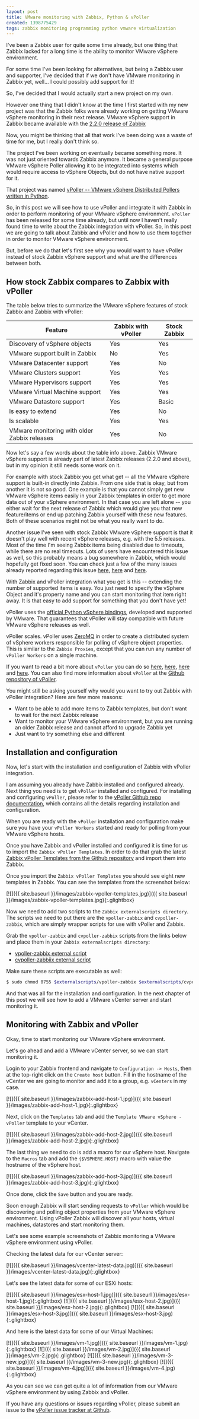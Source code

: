 ```yaml
---
layout: post
title: VMware monitoring with Zabbix, Python & vPoller
created: 1398775429
tags: zabbix monitoring programming python vmware virtualization
---
```

I've been a Zabbix user for quite some time already, but one thing
that Zabbix lacked for a long time is the ability to monitor
VMware vSphere environment.

For some time I've been looking for alternatives, but being a Zabbix
user and supporter, I've decided that if we don't have VMware
monitoring in Zabbix yet, well... I could possibly add support for it!

So, I've decided that I would actually start a new project on my own.

However one thing that I didn't know at the time I first started with
my new project was that the Zabbix folks were already working on
getting VMware vSphere monitoring in their next release. VMware
vSphere support in Zabbix became available with the [2.2.0 release of
Zabbix](http://www.zabbix.com/rn2.2.0.php)

Now, you might be thinking that all that work I've been doing was a
waste of time for me, but I really don't think so.

The project I've been working on eventually became something more. It
was not just oriented towards Zabbix anymore. It became a general
purpose VMware vSphere Poller allowing it to be integrated into
systems which would require access to vSphere Objects, but do not have
native support for it.

That project was named [vPoller -- VMware vSphere Distributed Pollers
written in Python](https://github.com/dnaeon/py-vpoller).

So, in this post we will see how to use vPoller and integrate it with
Zabbix in order to perform monitoring of your VMware vSphere
environment. `vPoller` has been released for some time already, but
until now I haven't really found time to write about the Zabbix
integration with vPoller. So, in this post we are going to talk about
Zabbix and vPoller and how to use them together in order to monitor
VMware vSphere environment.

But, before we do that let's first see why you would want to have
vPoller instead of stock Zabbix vSphere support and what are the
differences between both.

## How stock Zabbix compares to Zabbix with vPoller

The table below tries to summarize the VMware vSphere features of
stock Zabbix and Zabbix with vPoller:

| Feature                                               | Zabbix with vPoller  | Stock Zabbix |
|-------------------------------------------------------|----------------------|--------------|
| Discovery of vSphere objects                          | Yes                  | Yes          | 
| VMware support built in Zabbix                        | No                   | Yes          |
| VMware Datacenter support                             | Yes                  | No           |
| VMware Clusters support                               | Yes                  | Yes          |
| VMware Hypervisors support                            | Yes                  | Yes          |
| VMware Virtual Machine support                        | Yes                  | Yes          |
| VMware Datastore support                              | Yes                  | Basic        |
| Is easy to extend                                     | Yes                  | No           |
| Is scalable                                           | Yes                  | Yes          |
| VMware monitoring with older Zabbix releases          | Yes                  | No           |

Now let's say a few words about the table info above. Zabbix VMware
vSphere support is already part of latest Zabbix releases (2.2.0 and
above), but in my opinion it still needs some work on it.

For example with stock Zabbix you get what get -- all the VMware
vSphere support is built-in directly into Zabbix. From one side that
is okay, but from another it is not so good. One example is that you
cannot simply get new VMware vSphere items easily in your Zabbix
templates in order to get more data out of your vSphere
environment. In that case you are left alone -- you either wait for
the next release of Zabbix which would give you that new feature/items
or end up patching Zabbix yourself with these new features. Both of
these scenarios might not be what you really want to do.

Another issue I've seen with stock Zabbix VMware vSphere support is
that it doesn't play well with recent vSphere releases, e.g. with the
5.5 releases. Most of the time I'm seeing Zabbix items being disabled
due to timeouts, while there are no real timeouts. Lots of users have
encountered this issue as well, so this probably means a bug somewhere
in Zabbix, which would hopefully get fixed soon. You can check just a
few of the many issues already reported regarding this issue
[here](https://www.zabbix.com/forum/showthread.php?t=43776),
[here](https://support.zabbix.com/browse/ZBX-7719) and
[here](https://support.zabbix.com/browse/ZBX-8057).

With Zabbix and vPoller integration what you get is this -- extending
the number of supported items is easy. You just need to specify the
vSphere Object and it's property name and you can start monitoring
that item right away. It is that easy to add support for something
that you don't have yet!

vPoller uses the [official Python vSphere
bindings](https://github.com/vmware/pyvmomi), developed and supported
by VMware. That guarantees that vPoller will stay compatible with
future VMware vSphere releases as well.

vPoller scales. vPoller uses [ZeroMQ](http://zeromq.org/) in order to
create a distributed system of vSphere workers responsible for polling
of vSphere object properties. This is similar to the `Zabbix Proxies`,
except that you can run any number of `vPoller Workers` on a single
machine.

If you want to read a bit more about `vPoller` you can do so
[here](/node/103), [here](/node/104), [here](/node/110) and
[here](/node/111). You can also find more information about `vPoller`
at the [Github repository of
vPoller](https://github.com/dnaeon/py-vpoller).

You might still be asking yourself why would you want to try out
Zabbix with vPoller integration? Here are few more reasons:

* Want to be able to add more items to Zabbix templates, but don't want to wait for the next Zabbix release
* Want to monitor your VMware vSphere environment, but you are running an older Zabbix release and cannot afford to upgrade Zabbix yet
* Just want to try something else and different

## Installation and configuration

Now, let's start with the installation and configuration of Zabbix
with vPoller integration.

I am assuming you already have Zabbix installed and configured
already. Next thing you need is to get `vPoller` installed and
configured. For installing and configuring `vPoller`, please refer to
the [vPoller Github repo
documentation](https://github.com/dnaeon/py-vpoller), which contains
all the details regarding installation and configuration.

When you are ready with the `vPoller` installation and configuration
make sure you have your `vPoller Workers` started and ready for
polling from your VMware vSphere hosts.

Once you have Zabbix and vPoller installed and configured it is time
for us to import the `Zabbix vPoller Templates`. In order to do that
grab the latest [Zabbix vPoller Templates from the Github
repository](https://github.com/dnaeon/py-vpoller/blob/master/src/zabbix/zabbix-vpoller-templates.xml)
and import them into Zabbix.

Once you import the `Zabbix vPoller Templates` you should see eight
new templates in Zabbix. You can see the templates from the screenshot
below:

[![]({{ site.baseurl }}/images/zabbix-vpoller-templates.jpg)]({{ site.baseurl }}/images/zabbix-vpoller-templates.jpg){:.glightbox}

Now we need to add two scripts to the `Zabbix externalscripts
directory`. The scripts we need to put there are the `vpoller-zabbix`
and `cvpoller-zabbix`, which are simply wrapper scripts for use with
vPoller and Zabbix.

Grab the `vpoller-zabbix` and `cvpoller-zabbix` scripts from the links
below and place them in your `Zabbix externalscripts directory`:

* [vpoller-zabbix external script](https://github.com/dnaeon/py-vpoller/blob/master/src/zabbix/vpoller-zabbix)
* [cvpoller-zabbiix external script](https://github.com/dnaeon/py-vpoller/blob/master/src/zabbix/cvpoller-zabbix)

Make sure these scripts are executable as well:

```bash
$ sudo chmod 0755 $externalscripts/vpoller-zabbix $externalscripts/cvpoller-zabbix
```

And that was all for the installation and configuration. In the next
chapter of this post we will see how to add a VMware vCenter server
and start monitoring it.

## Monitoring with Zabbix and vPoller

Okay, time to start monitoring our VMware vSphere environment.

Let's go ahead and add a VMware vCenter server, so we can start
monitoring it.

Login to your Zabbix frontend and navigate to `Configuration ->
Hosts`, then at the top-right click on the `Create host` button. Fill
in the hostname of the vCenter we are going to monitor and add it to a
group, e.g. `vCenters` in my case.

[![]({{ site.baseurl }}/images/zabbix-add-host-1.jpg)]({{ site.baseurl }}/images/zabbix-add-host-1.jpg){:.glightbox}

Next, click on the `Templates` tab and add the `Template VMware
vSphere - vPoller` template to your vCenter.

[![]({{ site.baseurl }}/images/zabbix-add-host-2.jpg)]({{ site.baseurl }}/images/zabbix-add-host-2.jpg){:.glightbox}

The last thing we need to do is add a macro for our vSphere
host. Navigate to the `Macros` tab and add the `{$VSPHERE.HOST}` macro
with value the hostname of the vSphere host.

[![]({{ site.baseurl }}/images/zabbix-add-host-3.jpg)]({{ site.baseurl }}/images/zabbix-add-host-3.jpg){:.glightbox}

Once done, click the `Save` button and you are ready.

Soon enough Zabbix will start sending requests to `vPoller` which
would be discovering and polling object properties from your VMware
vSphere environment. Using vPoller Zabbix will discover all your
hosts, virtual machines, datastores and start monitoring them.

Let's see some example screenshots of Zabbix monitoring a VMware
vSphere environment using vPoller.

Checking the latest data for our vCenter server:

[![]({{ site.baseurl }}/images/vcenter-latest-data.jpg)]({{ site.baseurl }}/images/vcenter-latest-data.jpg){:.glightbox}

Let's see the latest data for some of our ESXi hosts:

[![]({{ site.baseurl }}/images/esx-host-1.jpg)]({{ site.baseurl }}/images/esx-host-1.jpg){:.glightbox}
[![]({{ site.baseurl }}/images/esx-host-2.jpg)]({{ site.baseurl }}/images/esx-host-2.jpg){:.glightbox}
[![]({{ site.baseurl }}/images/esx-host-3.jpg)]({{ site.baseurl }}/images/esx-host-3.jpg){:.glightbox}

And here is the latest data for some of our Virtual Machines:

[![]({{ site.baseurl }}/images/vm-1.jpg)]({{ site.baseurl }}/images/vm-1.jpg){:.glightbox}
[![]({{ site.baseurl }}/images/vm-2.jpg)]({{ site.baseurl }}/images/vm-2.jpg){:.glightbox}
[![]({{ site.baseurl }}/images/vm-3-new.jpg)]({{ site.baseurl }}/images/vm-3-new.jpg){:.glightbox}
[![]({{ site.baseurl }}/images/vm-4.jpg)]({{ site.baseurl }}/images/vm-4.jpg){:.glightbox}

As you can see we can get quite a lot of information from our VMware
vSphere environment by using Zabbix and vPoller.

If you have any questions or issues regarding vPoller, please submit
an issue to the [vPoller issue tracker at
Github](https://github.com/dnaeon/py-vpoller).
